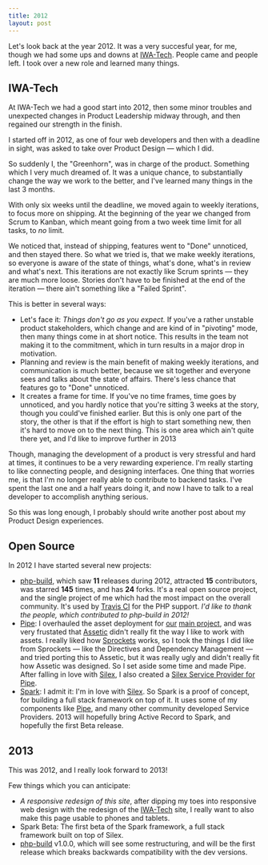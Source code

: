 ```yaml
---
title: 2012
layout: post
---
```


Let's look back at the year 2012. It was a very succesful year, for me,
though we had some ups and downs at [IWA-Tech][]. People came and people
left. I took over a new role and learned many things.

## IWA-Tech

At IWA-Tech we had a good start into 2012, then some minor troubles and
unexpected changes in Product Leadership midway through, and then
regained our strength in the finish.

I started off in 2012, as one of four web developers and then with a
deadline in sight, was asked to take over Product Design — which I did.

So suddenly I, the "Greenhorn", was in charge of the product. Something
which I very much dreamed of. It was a unique chance, to substantially
change the way we work to the better, and I've learned many things in
the last 3 months.

With only six weeks until the deadline, we moved again to weekly
iterations, to focus more on shipping. At the beginning of the year we
changed from Scrum to Kanban, which meant going from a two week time
limit for all tasks, to _no_ limit.

We noticed that, instead of shipping, features went to "Done" unnoticed,
and then stayed there. So what we tried is, that we make weekly
iterations, so everyone is aware of the state of things, what's done,
what's in review and what's next. This iterations are not exactly like
Scrum sprints — they are much more loose. Stories don't have to be
finished at the end of the iteration — there ain't something like a
"Failed Sprint".

This is better in several ways:

* Let's face it: _Things don't go as you expect._ If you've a rather
  unstable product stakeholders, which change and are kind of in
  "pivoting" mode, then many things come in at short notice. This
  results in the team not making it to the commitment, which in turn
  results in a major drop in motivation.
* Planning and review is the main benefit of making weekly iterations,
  and communication is much better, because we sit together and everyone
  sees and talks about the state of affairs. There's less chance that
  features go to "Done" unnoticed.
* It creates a frame for time. If you've no time frames, time goes by
  unnoticed, and you hardly notice that you're sitting 3 weeks at the
  story, though you could've finished earlier. But this is only one part
  of the story, the other is that if the effort is high to start something
  new, then it's hard to move on to the next thing. This is one area which
  ain't quite there yet, and I'd like to improve further in 2013

Though, managing the development of a product is very stressful and hard
at times, it continues to be a very rewarding experience. I'm really
starting to like connecting people, and designing interfaces. One thing
that worries me, is that I'm no longer really able to contribute to
backend tasks. I've spent the last one and a half years doing it, and
now I have to talk to a real developer to accomplish anything serious.

So this was long enough, I probably should write another post about my
Product Design experiences.

[IWA-Tech]: http://iwa-tech.com

## Open Source

In 2012 I have started several new projects:

* [php-build][], which saw __11__ releases during 2012, attracted __15__
  contributors, was starred __145__ times, and has __24__ forks. It's a
  real open source project, and the single project of me which had the
  most impact on the overall community. It's used by [Travis CI][] for
  the PHP support. _I'd like to thank the people, which
  contributed to php-build in 2012!_
* [Pipe][]: I overhauled the asset deployment for [our][IWA-Tech] [main
  project][talenthouse], and was very frustated that [Assetic][] didn't
  really fit the way I like to work with assets. I really liked how
  [Sprockets][] works, so I took the things I did like from Sprockets —
  like the Directives and Dependency Management — and tried porting this
  to Assetic, but it was really ugly and didn't really fit how
  Assetic was designed. So I set aside some time and made Pipe. After falling in love with [Silex][], I also created a [Silex Service Provider for Pipe](http://github.com/CHH/pipe-silex).
* [Spark][]: I admit it: I'm in love with [Silex][]. So Spark is a proof
  of concept, for building a full stack framework on top of it. It uses
  some of my components like [Pipe][], and many other community
  developed Service Providers. 2013 will hopefully bring Active Record
  to Spark, and hopefully the first Beta release.

[Silex]: http://silex.sensiolabs.org
[Pipe]: http://github.com/CHH/pipe
[Spark]: http://github.com/CHH/spark
[php-build]: http://github.com/CHH/php-build
[Travis CI]: http://travis-ci.org
[talenthouse]: http://talenthouse.com
[Assetic]: http://github.com/kriswallsmith/assetic
[Sprockets]: http://github.com/sstephenson/sprockets

## 2013

This was 2012, and I really look forward to 2013!

Few things which you can anticipate:

* _A responsive redesign of this site_, after dipping my toes into
  responsive web design with the redesign of the [IWA-Tech][] site, I
  really want to also make this page usable to phones and tablets.
* Spark Beta: The first beta of the Spark framework, a full stack
  framework built on top of Silex.
* [php-build][] v1.0.0, which will see some restructuring, and will be
  the first release which breaks backwards compatibility with the dev
  versions.

